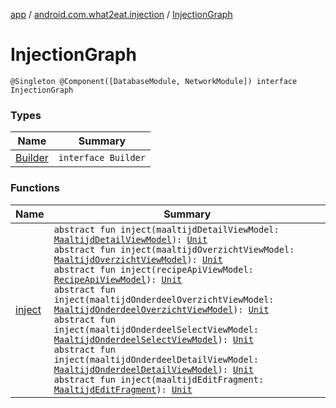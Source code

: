 [app](../../index.md) / [android.com.what2eat.injection](../index.md) / [InjectionGraph](./index.md)

# InjectionGraph

`@Singleton @Component([DatabaseModule, NetworkModule]) interface InjectionGraph`

### Types

| Name | Summary |
|---|---|
| [Builder](-builder/index.md) | `interface Builder` |

### Functions

| Name | Summary |
|---|---|
| [inject](inject.md) | `abstract fun inject(maaltijdDetailViewModel: `[`MaaltijdDetailViewModel`](../../android.com.what2eat.viewmodels/-maaltijd-detail-view-model/index.md)`): `[`Unit`](https://kotlinlang.org/api/latest/jvm/stdlib/kotlin/-unit/index.html)<br>`abstract fun inject(maaltijdOverzichtViewModel: `[`MaaltijdOverzichtViewModel`](../../android.com.what2eat.viewmodels/-maaltijd-overzicht-view-model/index.md)`): `[`Unit`](https://kotlinlang.org/api/latest/jvm/stdlib/kotlin/-unit/index.html)<br>`abstract fun inject(recipeApiViewModel: `[`RecipeApiViewModel`](../../android.com.what2eat.viewmodels/-recipe-api-view-model/index.md)`): `[`Unit`](https://kotlinlang.org/api/latest/jvm/stdlib/kotlin/-unit/index.html)<br>`abstract fun inject(maaltijdOnderdeelOverzichtViewModel: `[`MaaltijdOnderdeelOverzichtViewModel`](../../android.com.what2eat.viewmodels/-maaltijd-onderdeel-overzicht-view-model/index.md)`): `[`Unit`](https://kotlinlang.org/api/latest/jvm/stdlib/kotlin/-unit/index.html)<br>`abstract fun inject(maaltijdOnderdeelSelectViewModel: `[`MaaltijdOnderdeelSelectViewModel`](../../android.com.what2eat.viewmodels/-maaltijd-onderdeel-select-view-model/index.md)`): `[`Unit`](https://kotlinlang.org/api/latest/jvm/stdlib/kotlin/-unit/index.html)<br>`abstract fun inject(maaltijdOnderdeelDetailViewModel: `[`MaaltijdOnderdeelDetailViewModel`](../../android.com.what2eat.viewmodels/-maaltijd-onderdeel-detail-view-model/index.md)`): `[`Unit`](https://kotlinlang.org/api/latest/jvm/stdlib/kotlin/-unit/index.html)<br>`abstract fun inject(maaltijdEditFragment: `[`MaaltijdEditFragment`](../../android.com.what2eat.fragments/-maaltijd-edit-fragment/index.md)`): `[`Unit`](https://kotlinlang.org/api/latest/jvm/stdlib/kotlin/-unit/index.html) |
